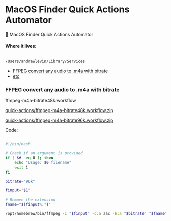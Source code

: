 # MacOS Finder Quick Actions Automator
🎰 MacOS Finder Quick Actions Automator


#### Where it lives: 

```bash

/Users/andrewlevin/Library/Services

```

- [FFPEG convert any audio to .m4a with bitrate ](#ffpeg-convert-any-audio-to-m4a-with-bitrate)
- [etc]()

### FFPEG convert any audio to .m4a with bitrate 

ffmpeg-m4a-bitrate48k.workflow

[quick-actions/ffmpeg-m4a-bitrate48k.workflow.zip](quick-actions/ffmpeg-m4a-bitrate48k.workflow.zip)

[quick-actions/ffmpeg-m4a-bitrate96k.workflow.zip](quick-actions/ffmpeg-m4a-bitrate96k.workflow.zip)


Code: 

```bash

#!/bin/bash

# Check if an argument is provided
if [ $# -eq 0 ]; then
    echo "Usage: $0 filename"
    exit 1
fi

bitrate="96k"

finput="$1"

# Remove the extension
fname="${finput%.*}"

/opt/homebrew/bin/ffmpeg -i "$finput" -c:a aac -b:a "$bitrate" "$fname".m4a

```

